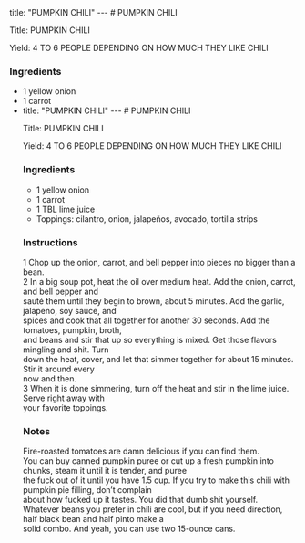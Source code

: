 <!DOCTYPE HTML PUBLIC "-//W3C//DTD HTML 4.0 Transitional//EN">
<html>
  <head>
  title: "PUMPKIN CHILI"
---
# PUMPKIN CHILI<link rel='stylesheet' href='style.css' type='text/css'><meta http-equiv="Content-Style-Stype" content="text/css">
     <meta http-equiv="Content-Type" content="text/html;charset=utf-8">
     </head><body><div class="recipe" itemscope itemtype="http://schema.org/Recipe"><div class='header'><p class="title"><span class="label">Title:</span> <span itemprop="name">PUMPKIN CHILI</span></p>
<p class="yields"><span class="label">Yield:</span> <span itemprop="recipeYield">4 TO 6 PEOPLE DEPENDING ON HOW MUCH THEY LIKE CHILI</span></p>
</div><div class="ing"><h3>Ingredients</h3><ul class="ing"><li class="ing" itemprop="ingredients">1 yellow onion </li>
<li class="ing" itemprop="ingredients">1 carrot </li>
<li c<!DOCTYPE HTML PUBLIC "-//W3C//DTD HTML 4.0 Transitional//EN">
<html>
  <head>
  title: "PUMPKIN CHILI"
---
# PUMPKIN CHILI<link rel='stylesheet' href='style.css' type='text/css'><meta http-equiv="Content-Style-Stype" content="text/css">
     <meta http-equiv="Content-Type" content="text/html;charset=utf-8">
     </head><body><div class="recipe" itemscope itemtype="http://schema.org/Recipe"><div class='header'><p class="title"><span class="label">Title:</span> <span itemprop="name">PUMPKIN CHILI</span></p>
<p class="yields"><span class="label">Yield:</span> <span itemprop="recipeYield">4 TO 6 PEOPLE DEPENDING ON HOW MUCH THEY LIKE CHILI</span></p>
</div><div class="ing"><h3>Ingredients</h3><ul class="ing"><li class="ing" itemprop="ingredients">1 yellow onion </li>
<li class="ing" itemprop="ingredients">1 carrot </li>
<li c class="ing" itemprop="ingredients">1 TBL lime juice </li>
<li class="ing" itemprop="ingredients">Toppings: cilantro, onion, jalapeños, avocado, tortilla strips </li>
</ul>
</div>
<div class="instructions"><h3 class="Instructions">Instructions</h3><div itemprop="recipeInstructions"><p>1 Chop up the onion, carrot, and bell pepper into pieces no bigger than a bean.<br>2 In a big soup pot, heat the oil over medium heat. Add the onion, carrot, and bell pepper and<br>sauté them until they begin to brown, about 5 minutes. Add the garlic, jalapeno, soy sauce, and<br>spices and cook that all together for another 30 seconds. Add the tomatoes, pumpkin, broth,<br>and beans and stir that up so everything is mixed. Get those flavors mingling and shit. Turn<br>down the heat, cover, and let that simmer together for about 15 minutes. Stir it around every<br>now and then.<br>3 When it is done simmering, turn off the heat and stir in the lime juice. Serve right away with<br>your favorite toppings.</p></div></div><div class="modifications"><h3 class="Notes">Notes</h3><p>Fire-roasted tomatoes are damn delicious if you can find them.<br> You can buy canned pumpkin puree or cut up a fresh pumpkin into chunks, steam it until it is tender, and puree<br>the fuck out of it until you have 1.5 cup. If you try to make this chili with pumpkin pie filling, don’t complain<br>about how fucked up it tastes. You did that dumb shit yourself.<br> Whatever beans you prefer in chili are cool, but if you need direction, half black bean and half pinto make a<br>solid combo. And yeah, you can use two 15-ounce cans.</p></div></div>

</body>
</html>